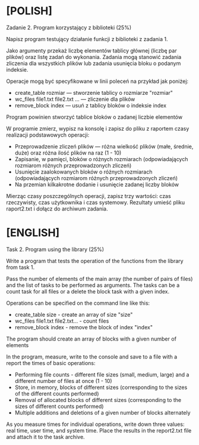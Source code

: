 # [POLISH]
Zadanie 2. Program korzystający z biblioteki (25%)

Napisz program testujący działanie funkcji z biblioteki z zadania 1.

Jako argumenty przekaż liczbę elementów tablicy głównej (liczbę par plików) oraz listę zadań do wykonania. Zadania mogą stanowić zadania zliczenia dla wszystkich plików  lub zadania usunięcia bloku o podanym indeksie.

Operacje mogą być specyfikowane w linii poleceń na przykład jak poniżej:

* create_table rozmiar — stworzenie tablicy o rozmiarze "rozmiar"
* wc_files file1.txt file2.txt … — zliczenie dla plików
* remove_block index — usuń z tablicy bloków o indeksie index

Program powinien stworzyć tablice bloków o zadanej liczbie elementów

W programie zmierz, wypisz na konsolę i zapisz do pliku z raportem czasy realizacji podstawowych operacji:

* Przeprowadzenie zliczeń plików — różna wielkość plików (małe, średnie, duże) oraz różna ilość plików na raz (1 - 10)
* Zapisanie, w pamięci, bloków o różnych rozmiarach (odpowiadających rozmiarom różnych przeprowadzonych zliczeń)
* Usunięcie zaalokowanych bloków o różnych rozmiarach  (odpowiadających rozmiarom różnych przeprowadzonych zliczeń)
* Na przemian  kilkakrotne dodanie i usunięcie zadanej liczby bloków 

Mierząc czasy poszczególnych operacji, zapisz trzy wartości: czas rzeczywisty, czas użytkownika i czas systemowy. Rezultaty umieść pliku raport2.txt i dołącz do archiwum zadania.


# [ENGLISH]
Task 2. Program using the library (25%)

Write a program that tests the operation of the functions from the library from task 1.

Pass the number of elements of the main array (the number of pairs of files) and the list of tasks to be performed as arguments. The tasks can be a count task for all files or a delete the block task with a given index.

Operations can be specified on the command line like this:

* create_table size - create an array of size "size"
* wc_files file1.txt file2.txt… - count files
* remove_block index - remove the block of index "index"

The program should create an array of blocks with a given number of elements

In the program, measure, write to the console and save to a file with a report the times of basic operations:

* Performing file counts - different file sizes (small, medium, large) and a different number of files at once (1 - 10)
* Store, in memory, blocks of different sizes (corresponding to the sizes of the different counts performed)
* Removal of allocated blocks of different sizes (corresponding to the sizes of different counts performed)
* Multiple additions and deletions of a given number of blocks alternately

As you measure times for individual operations, write down three values: real time, user time, and system time. Place the results in the report2.txt file and attach it to the task archive.
